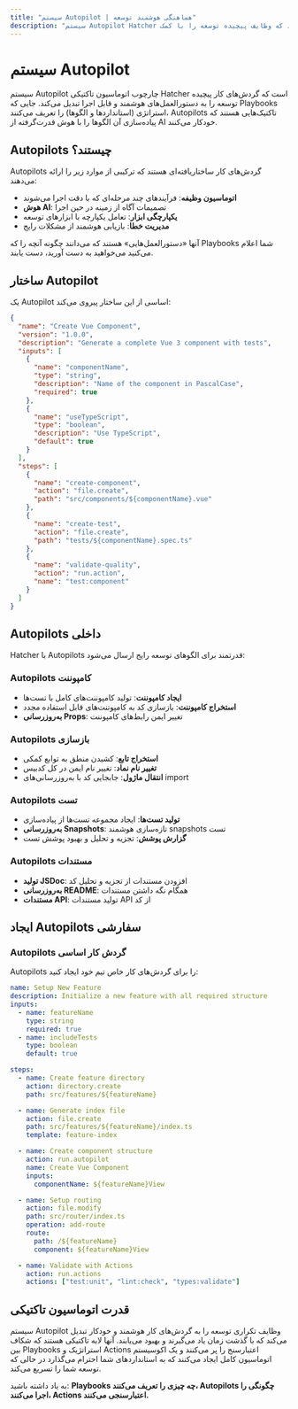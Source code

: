 ```yaml
---
title: "سیستم Autopilot | هماهنگی هوشمند توسعه"
description: "سیستم Autopilot Hatcher را مسلط شوید - گردش‌های کار اتوماسیون قدرتمند که وظایف پیچیده توسعه را با کمک AI اجرا می‌کنند. وظایف تکراری را به دستورالعمل‌های هوشمند و قابل استفاده مجدد تبدیل کنید."
---
```


# سیستم Autopilot

سیستم Autopilot چارچوب اتوماسیون تاکتیکی Hatcher است که گردش‌های کار پیچیده توسعه را به دستورالعمل‌های هوشمند و قابل اجرا تبدیل می‌کند. جایی که Playbooks استراتژی (استانداردها و الگوها) را تعریف می‌کنند، Autopilots تاکتیک‌هایی هستند که پیاده‌سازی آن الگوها را با هوش قدرت‌گرفته از AI خودکار می‌کنند.

## Autopilots چیستند؟

Autopilots گردش‌های کار ساختاریافته‌ای هستند که ترکیبی از موارد زیر را ارائه می‌دهند:

- **اتوماسیون وظیفه**: فرآیندهای چند مرحله‌ای که با دقت اجرا می‌شوند
- **هوش AI**: تصمیمات آگاه از زمینه در حین اجرا
- **یکپارچگی ابزار**: تعامل یکپارچه با ابزارهای توسعه
- **مدیریت خطا**: بازیابی هوشمند از مشکلات رایج

آنها «دستورالعمل‌هایی» هستند که می‌دانند چگونه آنچه را که Playbooks شما اعلام می‌کنید می‌خواهید به دست آورید، دست یابند.

## ساختار Autopilot

یک Autopilot اساسی از این ساختار پیروی می‌کند:

```json
{
  "name": "Create Vue Component",
  "version": "1.0.0",
  "description": "Generate a complete Vue 3 component with tests",
  "inputs": [
    {
      "name": "componentName",
      "type": "string",
      "description": "Name of the component in PascalCase",
      "required": true
    },
    {
      "name": "useTypeScript",
      "type": "boolean",
      "description": "Use TypeScript",
      "default": true
    }
  ],
  "steps": [
    {
      "name": "create-component",
      "action": "file.create",
      "path": "src/components/${componentName}.vue"
    },
    {
      "name": "create-test",
      "action": "file.create",
      "path": "tests/${componentName}.spec.ts"
    },
    {
      "name": "validate-quality",
      "action": "run.action",
      "name": "test:component"
    }
  ]
}
```

## Autopilots داخلی

Hatcher با Autopilots قدرتمند برای الگوهای توسعه رایج ارسال می‌شود:

### Autopilots کامپوننت

- **ایجاد کامپوننت**: تولید کامپوننت‌های کامل با تست‌ها
- **استخراج کامپوننت**: بازسازی کد به کامپوننت‌های قابل استفاده مجدد
- **به‌روزرسانی Props**: تغییر ایمن رابط‌های کامپوننت

### Autopilots بازسازی

- **استخراج تابع**: کشیدن منطق به توابع کمکی
- **تغییر نام نماد**: تغییر نام ایمن در کل کدبیس
- **انتقال ماژول**: جابجایی کد با به‌روزرسانی‌های import

### Autopilots تست

- **تولید تست‌ها**: ایجاد مجموعه تست‌ها از پیاده‌سازی
- **به‌روزرسانی Snapshots**: تازه‌سازی هوشمند snapshots تست
- **گزارش پوشش**: تجزیه و تحلیل و بهبود پوشش تست

### Autopilots مستندات

- **تولید JSDoc**: افزودن مستندات از تجزیه و تحلیل کد
- **به‌روزرسانی README**: همگام نگه داشتن مستندات
- **مستندات API**: تولید مستندات API از کد

## ایجاد Autopilots سفارشی

### Autopilots گردش کار اساسی

Autopilots را برای گردش‌های کار خاص تیم خود ایجاد کنید:

```yaml
name: Setup New Feature
description: Initialize a new feature with all required structure
inputs:
  - name: featureName
    type: string
    required: true
  - name: includeTests
    type: boolean
    default: true

steps:
  - name: Create feature directory
    action: directory.create
    path: src/features/${featureName}

  - name: Generate index file
    action: file.create
    path: src/features/${featureName}/index.ts
    template: feature-index

  - name: Create component structure
    action: run.autopilot
    name: Create Vue Component
    inputs:
      componentName: ${featureName}View

  - name: Setup routing
    action: file.modify
    path: src/router/index.ts
    operation: add-route
    route:
      path: /${featureName}
      component: ${featureName}View

  - name: Validate with Actions
    action: run.actions
    actions: ["test:unit", "lint:check", "types:validate"]
```

## قدرت اتوماسیون تاکتیکی

سیستم Autopilot وظایف تکراری توسعه را به گردش‌های کار هوشمند و خودکار تبدیل می‌کند که با گذشت زمان یاد می‌گیرند و بهبود می‌یابند. آنها لایه تاکتیکی هستند که شکاف بین Playbooks استراتژیک و Actions اعتبارسنج را پر می‌کنند و یک اکوسیستم اتوماسیون کامل ایجاد می‌کنند که به استانداردهای شما احترام می‌گذارد در حالی که توسعه شما را تسریع می‌کند.

به یاد داشته باشید: **Playbooks چه چیزی را تعریف می‌کنند، Autopilots چگونگی را اجرا می‌کنند، Actions اعتبارسنجی می‌کنند.**

<PageCTA
  title="اولین Autopilot خود را مستقر کنید"
  subtitle="گردش‌های کار پیچیده را با عوامل AI هوشمند و خودبهبود خودکار کنید"
  buttonText="سیستم Autopilot را راه‌اندازی کنید"
  buttonLink="/fa/autopilots"
  buttonStyle="secondary"
  footer="از تکرار به اتوماسیون. از دستی به جادویی."
/>

